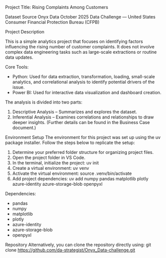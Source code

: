 
Project Title: Rising Complaints Among Customers

Dataset Source
Onyx Data October 2025 Data Challenge — United States Consumer Financial Protection Bureau (CFPB)

Project Description

This is a simple analytics project that focuses on identifying factors influencing the rising number of customer complaints. It does not involve complex data engineering tasks such as large-scale extractions or routine data updates.

Core Tools:
* Python: Used for data extraction, transformation, loading, small-scale analytics, and correlational analysis to identify potential drivers of the issue.
* Power BI: Used for interactive data visualization and dashboard creation.

The analysis is divided into two parts:
1. Descriptive Analysis – Summarizes and explores the dataset.
2. Inferential Analysis – Examines correlations and relationships to draw deeper insights.
(Further details can be found in the Business Case document.)

Environment Setup
The environment for this project was set up using the uv package installer. Follow the steps below to replicate the setup:
1. Determine your preferred folder structure for organizing project files.
2. Open the project folder in VS Code.
3. In the terminal, initialize the project: uv init
4. Create a virtual environment:
    uv venv
5. Activate the virtual environment:
    source .venv/bin/activate
6. Add project dependencies:
    uv add numpy pandas matplotlib plotly azure-identity azure-storage-blob openpyxl

Dependencies:
* pandas
* numpy
* matplotlib
* plotly
* azure-identity
* azure-storage-blob
* openpyxl

Repository
Alternatively, you can clone the repository directly using:
git clone https://github.com/da-strategist/Onyx_Data-challenge.git
          